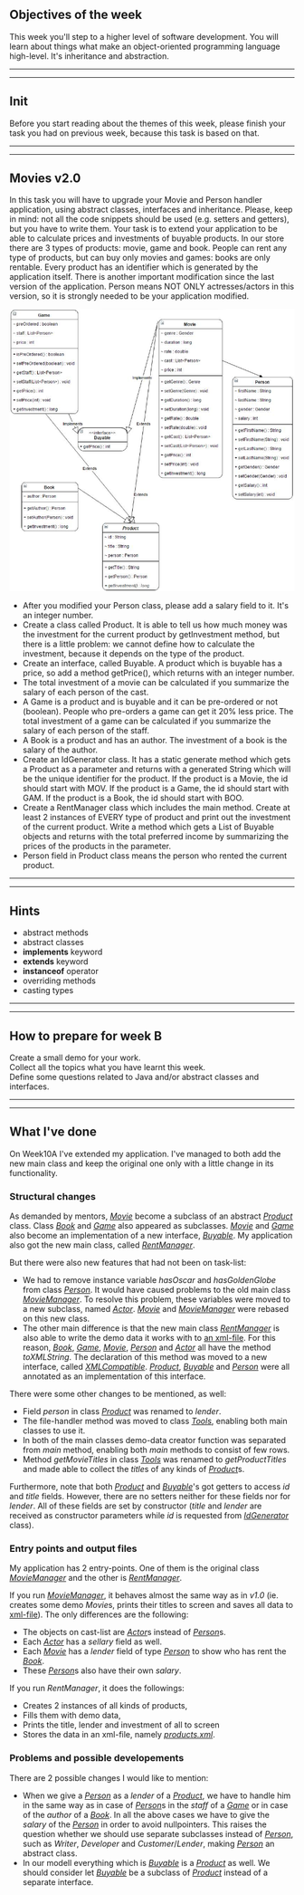 ## Objectives of the week
This week you'll step to a higher level of software development.
You will learn about things what make an object-oriented programming language high-level.
It's inheritance and abstraction.

----------

----------

## Init
Before you start reading about the themes of this week,
please finish your task you had on previous week,
because this task is based on that.

----------

----------

## Movies v2.0

In this task you will have to upgrade your Movie and Person handler application,
using abstract classes, interfaces and inheritance.
Please, keep in mind:
not all the code snippets should be used (e.g. setters and getters),
but you have to write them.
Your task is to extend your application to be able to calculate prices and investments of buyable products.
In our store there are 3 types of products: movie, game and book.
People can rent any type of products, but can buy only movies and games: books are only rentable.
Every product has an identifier which is generated by the application itself.
There is another important modification since the last version of the application.
Person means NOT ONLY actresses/actors in this version, so it is strongly needed to be your application modified.

![](Description/movie2.jpg)

* After you modified your Person class, please add a salary field to it. It's an integer number.
* Create a class called Product.
  It is able to tell us how much money was the investment for the current product by getInvestment method,
  but there is a little problem:
  we cannot define how to calculate the investment, because it depends on the type of the product.
* Create an interface, called Buyable.
  A product which is buyable has a price, so add a method getPrice(), which returns with an integer number.
* The total investment of a movie can be calculated if you summarize the salary of each person of the cast.
* A Game is a product and is buyable and it can be pre-ordered or not (boolean).
  People who pre-orders a game can get it 20% less price.
  The total investment of a game can be calculated if you summarize the salary of each person of the staff.
* A Book is a product and has an author. The investment of a book is the salary of the author.
* Create an IdGenerator class.
  It has a static generate method which gets a Product as a parameter
  and returns with a generated String which will be the unique identifier for the product.
  If the product is a Movie, the id should start with MOV.
  If the product is a Game, the id should start with GAM.
  If the product is a Book, the id should start with BOO.
* Create a RentManager class which includes the main method.
  Create at least 2 instances of EVERY type of product and print out the investment of the current product.
  Write a method which gets a List of Buyable objects
  and returns with the total preferred income
  by summarizing the prices of the products in the parameter.
* Person field in Product class means the person who rented the current product.

--------

--------

## Hints

* abstract methods
* abstract classes
* **implements** keyword
* **extends** keyword
* **instanceof** operator
* overriding methods
* casting types

--------

--------

## How to prepare for week B

Create a small demo for your work.  
Collect all the topics what you have learnt this week.  
Define some questions related to Java and/or abstract classes and interfaces.

--------

--------

## What I've done

On Week10A I've extended my application.
I've managed to both add the new main class
and keep the original one only with a little change in its functionality.

### Structural changes

As demanded by mentors, [*Movie*](movies/Movie.java)
                                  become a subclass of an abstract [*Product*](movies/Product.java)
                                                                               class.
Class [*Book*](movies/Book.java)
               and [*Game*](movies/Game.java)
                            also appeared as subclasses.
[*Movie*](movies/Movie.java)
          and [*Game*](movies/Game.java)
                       also become an implementation of a new interface, [*Buyable*](movies/Buyable.java).
My application also got the new main class, called [*RentManager*](movies/RentManager.java).

But there were also new features that had not been on task-list:
* We had to remove instance variable *hasOscar* and *hasGoldenGlobe* from class [*Person*](movies/Person.java).
  It would have caused problems to the old main class [*MovieManager*](movies/MovieManager.java).
  To resolve this problem, these variables were moved to a new subclass, named [*Actor*](movies/Actor.java).
  [*Movie*](movies/Movie.java)
            and [*MovieManager*](movies/MovieManager.java)
                                 were rebased on this new class.
* The other main difference is that
  the new main class [*RentManager*](movies/RentManager.java)
                                     is also able to write the demo data it works with to [an xml-file](SampleData/products.xml).
  For this reason, [*Book*](movies/Book.java),
                            [*Game*](movies/Game.java),
                                     [*Movie*](movies/Movie.java),
                                               [*Person*](movies/Person.java)
                                                          and [*Actor*](movies/Actor.java)
                                                                        all have the method *toXMLString*.
  The declaration of this method was moved to a new interface, called [*XMLCompatible*](movies/XMLCompatible.java).
  [*Product*](movies/Product.java),
              [*Buyable*](movies/Buyable.java)
                          and [*Person*](movies/Person.java)
                                         were all annotated as an implementation of this interface.

There were some other changes to be mentioned, as well:
* Field *person* in class [*Product*](movies/Product.java) was renamed to *lender*.
* The file-handler method was moved to class [*Tools*](movies/Tools.java),
                                                       enabling both main classes to use it.
* In both of the main classes demo-data creator function was separated from *main* method,
  enabling both *main* methods to consist of few rows.
* Method *getMovieTitles* in class [*Tools*](movies/Tools.java)
  was renamed to *getProductTitles*
  and made able to collect the *title*s of any kinds of [*Product*](movies/Product.java)s.

Furthermore, note that both [*Product*](movies/Product.java)
                                        and [*Buyable*](movies/Buyable.java)'s
                                                        got getters to access *id* and *title* fields.
However, there are no setters neither for these fields nor for *lender*.
All of these fields are set by constructor
(*title* and *lender* are received as constructor parameters
while *id* is requested from [*IdGenerator*](movies/IdGenerator.java) class).

### Entry points and output files

My application has 2 entry-points.
One of them is the original class [*MovieManager*](movies/MovieManager.java)
                                                   and the other is [*RentManager*](movies/RentManager.java).

If you run [*MovieManager*](movies/MovieManager.java),
                            it behaves almost the same way as in *v1.0*
(ie. creates some demo *Movie*s, prints their titles to screen
and saves all data to [xml-file](SampleData/movies.xml)).
The only differences are the following:
* The objects on cast-list are [*Actor*](movies/Actor.java)s
                                         instead of [*Person*](movies/Person.java)s.
* Each [*Actor*](movies/Actor.java)
                 has a *sellary* field as well.
* Each [*Movie*](movies/Movie.java)
                 has a *lender* field of type [*Person*](movies/Person.java)
                                                         to show who has rent the [*Book*](movies/Book.java).
* These [*Person*](movies/Person.java)s
                   also have their own *salary*.

If you run *RentManager*, it does the followings:
* Creates 2 instances of all kinds of products,
* Fills them with demo data,
* Prints the title, lender and investment of all to screen
* Stores the data in an xml-file, namely [*products.xml*](SampleData/products.xml).

### Problems and possible developements

There are 2 possible changes I would like to mention:
* When we give a [*Person*](movies/Person.java)
                            as a *lender* of a [*Product*](movies/Product.java),
  we have to handle him in the same way as in case of [*Person*](movies/Person.java)s
                                                                 in the *staff* of a [*Game*](movies/Game.java)
  or in case of the *author* of a [*Book*](movies/Book.java).
  In all the above cases we have to give the *salary* of the [*Person*](movies/Person.java)
                                                                        in order to avoid nullpointers.
  This raises the question whether we should use separate subclasses instead of [*Person*](movies/Person.java),
  such as *Writer*, *Developer* and *Customer*/*Lender*, making [*Person*](movies/Person.java)
                                                                           an abstract class.
* In our modell everything which is [*Buyable*](movies/Buyable.java)
                                                is a [*Product*](movies/Product.java)
                                                                 as well.
  We should consider let [*Buyable*](movies/Buyable.java)
                                     be a subclass of [*Product*](movies/Product.java)
                                                                  instead of a separate interface.
